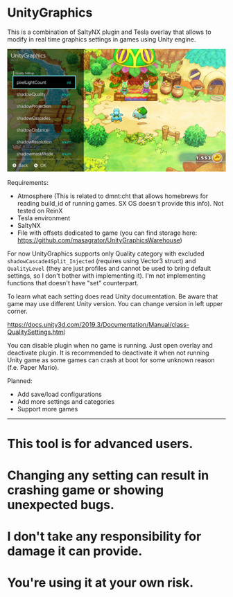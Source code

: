 # UnityGraphics

This is a combination of SaltyNX plugin and Tesla overlay that allows to modify in real time graphics settings in games using Unity engine.

![screen](https://github.com/masagrator/UnityGraphics/blob/master/Screen.jpg?raw=true)

Requirements:
- Atmosphere (This is related to dmnt:cht that allows homebrews for reading build_id of running games. SX OS doesn't provide this info). Not tested on ReinX
- Tesla environment
- SaltyNX
- File with offsets dedicated to game (you can find storage here: https://github.com/masagrator/UnityGraphicsWarehouse)

For now UnityGraphics supports only Quality category with excluded `shadowCascade4Split_Injected` (requires using Vector3 struct) and `QualityLevel` (they are just profiles and cannot be used to bring default settings, so I don't bother with implementing it). I'm not implementing functions that doesn't have "set" counterpart.

To learn what each setting does read Unity documentation. Be aware that game may use different Unity version. You can change version in left upper corner.

https://docs.unity3d.com/2019.3/Documentation/Manual/class-QualitySettings.html

You can disable plugin when no game is running. Just open overlay and deactivate plugin. It is recommended to deactivate it when not running Unity game as some games can crash at boot for some unknown reason (f.e. Paper Mario).

Planned:
- Add save/load configurations
- Add more settings and categories
- Support more games

---

# This tool is for advanced users.

# Changing any setting can result in crashing game or showing unexpected bugs. 

# I don't take any responsibility for damage it can provide. 

# You're using it at your own risk.
